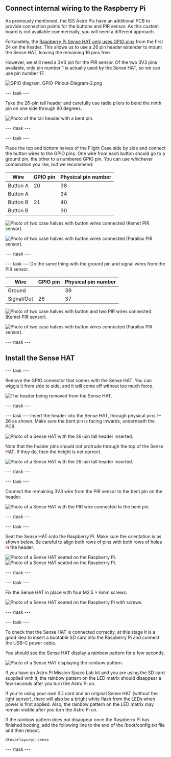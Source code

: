 ## Connect internal wiring to the Raspberry Pi

As previously mentioned, the ISS Astro Pis have an additional PCB to provide connection points for the buttons and PIR sensor. As this custom board is not available commercially, you will need a different approach.

Fortunately, the [Raspberry Pi Sense HAT only uses GPIO pins](https://pinout.xyz/pinout/sense_hat) from the first 24 on the header. This allows us to use a 26 pin header extender to mount the Sense HAT, leaving the remaining 16 pins free.

However, we still need a 3V3 pin for the PIR sensor. Of the two 3V3 pins available, only pin number 1 is actually used by the Sense HAT, so we can use pin number 17.


![GPIO diagram.](images/GPIO-Pinout-Diagram-2.png)
GPIO-Pinout-Diagram-2.png

--- task ---

Take the 26-pin tall header and carefully use radio pliers to bend the ninth pin on one side through 90 degrees. 

![Photo of the tall header with a bent pin.](images/header_bent_pin.jpg)

--- /task ---

--- task ---

Place the top and bottom halves of the Flight Case side by side and connect the button wires to the GPIO pins. One wire from each button should go to a ground pin, the other to a numbered GPIO pin. You can use whichever combination you like, but we recommend:

| Wire  |  GPIO pin | Physical pin number
|---|---|---|
| Button A  |  20 | 38 |
| Button A  |   | 34 |
| Button B  |  21 | 40 |
| Button B  |   | 30|



![Photo of two case halves with button wires connected (Kemet PIR sensor).](images/two_cases.jpg)

![Photo of two case halves with button wires connected (Parallax PIR sensor).](images/two_cases_p.jpg)

--- /task ---

--- task ---
Do the same thing with the ground pin and signal wires from the PIR sensor.

| Wire  |  GPIO pin | Physical pin number
|---|---|---|
| Ground |   | 39 |
| Signal/Out | 26  | 37 |


![Photo of two case halves with button and two PIR wires connected (Kemet PIR sensor).](images/two_cases_all.jpg)

![Photo of two case halves with button wires connected (Parallax PIR sensor).](images/two_cases_both_p.jpg)

--- /task ---


## Install the Sense HAT

--- task ---

Remove the GPIO connector that comes with the Sense HAT. You can wiggle it from side to side, and it will come off without too much force.

![The header being removed from the Sense HAT.](images/remove-sense-hat-header.png)

--- /task ---

--- task ---
Insert the header into the Sense HAT, through physical pins 1–26 as shown. Make sure the bent pin is facing inwards, underneath the PCB.

![Photo of a Sense HAT with the 26-pin tall header inserted.](images/sh_header1.jpg)  

Note that the header pins should not protrude through the top of the Sense HAT. If they do, then the height is not correct.

![Photo of a Sense HAT with the 26-pin tall header inserted.](images/sh_header2.jpg)

--- /task ---

--- task ---

Connect the remaining 3V3 wire from the PIR sensor to the bent pin on the header.

![Photo of a Sense HAT with the PIR wire connected to the bent pin.](images/sh_waiting.jpg)

--- /task ---

--- task ---

Seat the Sense HAT onto the Raspberry Pi. Make sure the orientation is as shown below. Be careful to align both rows of pins with both rows of holes in the header.

![Photo of a Sense HAT seated on the Raspberry Pi.](images/sh_seated.jpg)
![Photo of a Sense HAT seated on the Raspberry Pi.](images/sh_seated_p.jpg)

--- /task ---

--- task ---

Fix the Sense HAT in place with four M2.5 × 6mm screws.

![Photo of a Sense HAT seated on the Raspberry Pi with screws.](images/sh_screws.jpg)

--- /task ---

--- task ---

To check that the Sense HAT is connected correctly, at this stage it is a good idea to insert a bootable SD card into the Raspberry Pi and connect the USB-C power cable.



You should see the Sense HAT display a rainbow pattern for a few seconds. 

![Photo of a Sense HAT displaying the rainbow pattern.](images/sh_rainbow.jpg)

If you have an Astro Pi Mission Space Lab kit and you are using the SD card supplied with it, the rainbow pattern on the LED matrix should disappear a few seconds after you turn the Astro Pi on.

If you're using your own SD card and an original Sense HAT (without the light sensor), there will also be a bright white flash from the LEDs when power is first applied. Also, the rainbow pattern on the LED matrix may remain visible after you turn the Astro Pi on.    

If the rainbow pattern does not disappear once the Raspberry Pi has finished booting, add the following line to the end of the /boot/config.txt file and then reboot.

`dtoverlay=rpi-sense`

--- /task ---


